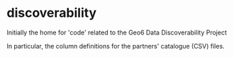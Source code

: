 # discoverability
Initially the home for 'code' related to the Geo6 Data Discoverability Project

In particular, the column definitions for the partners' catalogue (CSV) files.
